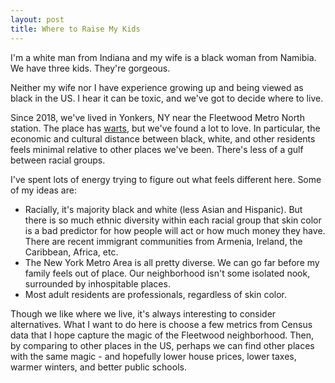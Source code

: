 ```yaml
---
layout: post
title: Where to Raise My Kids
---
```


I'm a white man from Indiana and my wife is a black woman from Namibia. We have three kids. They're gorgeous.

Neither my wife nor I have experience growing up and being viewed as black in the US. I hear it can be toxic, and we've got to decide where to live.

Since 2018, we've lived in Yonkers, NY near the Fleetwood Metro North station. The place has [warts](https://wyattclarke.github.io/Litterbugs/), but we've found a lot to love. In particular, the economic and cultural distance between black, white, and other residents feels minimal relative to other places we've been. There's less of a gulf between racial groups.

I've spent lots of energy trying to figure out what feels different here. Some of my ideas are:
- Racially, it's majority black and white (less Asian and Hispanic). But there is so much ethnic diversity within each racial group that skin color is a bad predictor for how people will act or how much money they have. There are recent immigrant communities from Armenia, Ireland, the Caribbean, Africa, etc. 
- The New York Metro Area is all pretty diverse. We can go far before my family feels out of place. Our neighborhood isn't some isolated nook, surrounded by inhospitable places.
- Most adult residents are professionals, regardless of skin color. 

Though we like where we live, it's always interesting to consider alternatives. What I want to do here is choose a few metrics from Census data that I hope capture the magic of the Fleetwood neighborhood. Then, by comparing to other places in the US, perhaps we can find other places with the same magic - and hopefully lower house prices, lower taxes, warmer winters, and better public schools.
